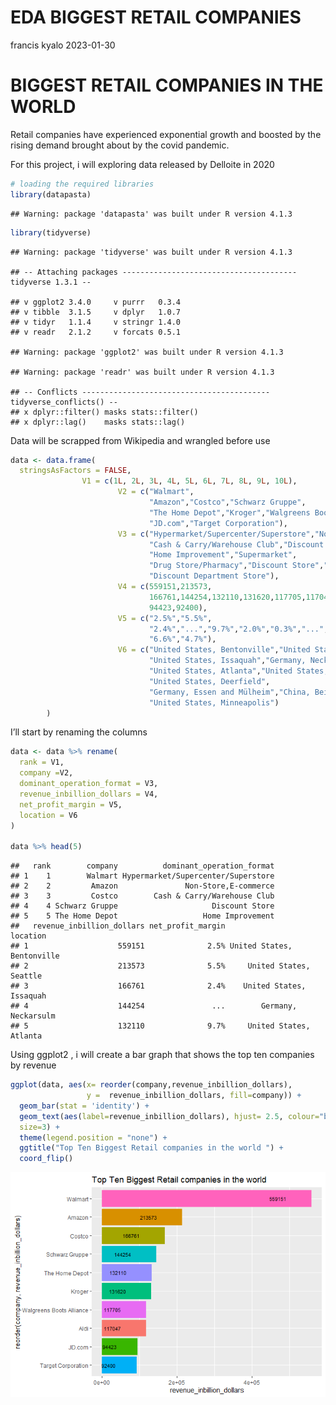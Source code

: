EDA BIGGEST RETAIL COMPANIES
================
francis kyalo
2023-01-30

# BIGGEST RETAIL COMPANIES IN THE WORLD

Retail companies have experienced exponential growth and boosted by the
rising demand brought about by the covid pandemic.

For this project, i will exploring data released by Delloite in 2020

``` r
# loading the required libraries 
library(datapasta)
```

    ## Warning: package 'datapasta' was built under R version 4.1.3

``` r
library(tidyverse)
```

    ## Warning: package 'tidyverse' was built under R version 4.1.3

    ## -- Attaching packages --------------------------------------- tidyverse 1.3.1 --

    ## v ggplot2 3.4.0     v purrr   0.3.4
    ## v tibble  3.1.5     v dplyr   1.0.7
    ## v tidyr   1.1.4     v stringr 1.4.0
    ## v readr   2.1.2     v forcats 0.5.1

    ## Warning: package 'ggplot2' was built under R version 4.1.3

    ## Warning: package 'readr' was built under R version 4.1.3

    ## -- Conflicts ------------------------------------------ tidyverse_conflicts() --
    ## x dplyr::filter() masks stats::filter()
    ## x dplyr::lag()    masks stats::lag()

Data will be scrapped from Wikipedia and wrangled before use

``` r
data <- data.frame(
  stringsAsFactors = FALSE,
                V1 = c(1L, 2L, 3L, 4L, 5L, 6L, 7L, 8L, 9L, 10L),
                        V2 = c("Walmart",
                               "Amazon","Costco","Schwarz Gruppe",
                               "The Home Depot","Kroger","Walgreens Boots Alliance","Aldi",
                               "JD.com","Target Corporation"),
                        V3 = c("Hypermarket/Supercenter/Superstore","Non-Store,E-commerce",
                               "Cash & Carry/Warehouse Club","Discount Store",
                               "Home Improvement","Supermarket",
                               "Drug Store/Pharmacy","Discount Store","Non-Store",
                               "Discount Department Store"),
                        V4 = c(559151,213573,
                               166761,144254,132110,131620,117705,117047,
                               94423,92400),
                        V5 = c("2.5%","5.5%",
                               "2.4%","...","9.7%","2.0%","0.3%","...",
                               "6.6%","4.7%"),
                        V6 = c("United States, Bentonville","United States, Seattle",
                               "United States, Issaquah","Germany, Neckarsulm",
                               "United States, Atlanta","United States, Cincinnati",
                               "United States, Deerfield",
                               "Germany, Essen and Mülheim","China, Beijing",
                               "United States, Minneapolis")
        )
```

I’ll start by renaming the columns

``` r
data <- data %>% rename(
  rank = V1, 
  company =V2, 
  dominant_operation_format = V3,
  revenue_inbillion_dollars = V4,
  net_profit_margin = V5,
  location = V6
)

data %>% head(5)
```

    ##   rank        company          dominant_operation_format
    ## 1    1        Walmart Hypermarket/Supercenter/Superstore
    ## 2    2         Amazon               Non-Store,E-commerce
    ## 3    3         Costco        Cash & Carry/Warehouse Club
    ## 4    4 Schwarz Gruppe                     Discount Store
    ## 5    5 The Home Depot                   Home Improvement
    ##   revenue_inbillion_dollars net_profit_margin                   location
    ## 1                    559151              2.5% United States, Bentonville
    ## 2                    213573              5.5%     United States, Seattle
    ## 3                    166761              2.4%    United States, Issaquah
    ## 4                    144254               ...        Germany, Neckarsulm
    ## 5                    132110              9.7%     United States, Atlanta

Using ggplot2 , i will create a bar graph that shows the top ten
companies by revenue

``` r
ggplot(data, aes(x= reorder(company,revenue_inbillion_dollars),
                 y =  revenue_inbillion_dollars, fill=company)) +
  geom_bar(stat = 'identity') +
  geom_text(aes(label=revenue_inbillion_dollars), hjust= 2.5, colour="black",
  size=3) +
  theme(legend.position = "none") + 
  ggtitle("Top Ten Biggest Retail companies in the world ") +
  coord_flip()
```

![](eda_files/figure-gfm/unnamed-chunk-4-1.png)<!-- -->
